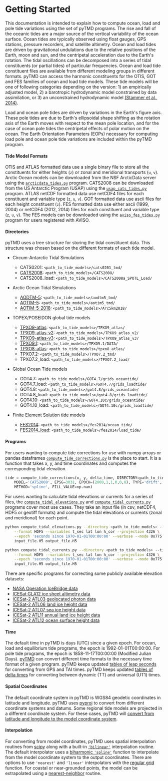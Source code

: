 Getting Started
===============

This documentation is intended to explain how to compute ocean, load and pole tide variations using the set of pyTMD programs.
The rise and fall of the oceanic tides are a major source of the vertical variability of the ocean surface.
Ocean tides are typically observed using float gauges, GPS stations, pressure recorders, and satellite altimetry.
Ocean and load tides are driven by gravitational undulations due to the relative positions of the Earth, moon and sun, and the centripetal acceleration due to the Earth's rotation.
The tidal oscillations can be decomposed into a series of tidal constituents (or partial tides) of particular frequencies.
Ocean and load tide constituent files are available from different modeling groups in different formats.
pyTMD can access the harmonic constituents for the OTIS, GOT and FES families of ocean and load tide models.
These tide models will be one of following categories depending on the version: 1) an empirically adjusted model, 2) a barotropic hydrodynamic model constrained by data assimilation, or 3) an unconstrained hydrodynamic model [(Stammer et al., 2014)](https://doi.org/10.1002/2014RG000450).

Load and ocean pole tides are driven by variations in the Earth's figure axis.
These pole tides are due to Earth's ellipsoidal shape shifting as the rotation axis of the Earth moves with respect to the mean pole location, and for the case of ocean pole tides the centripetal effects of polar motion on the ocean.
The Earth Orientation Parameters (EOPs) necessary for computing load pole and ocean pole tide variations are included within the pyTMD program.

#### Tide Model Formats
OTIS and ATLAS formatted data use a single binary file to store all the constituents for either heights (`z`) or zonal and meridional transports (`u`, `v`).
Arctic Ocean models can be downloaded from the NSF ArcticData server using the [`arcticdata_tides.py`](https://github.com/tsutterley/pyTMD/blob/main/scripts/arcticdata_tides.py) program.
CATS2008 can be downloaded from the US Antarctic Program (USAP) using the [`usap_cats_tides.py`](https://github.com/tsutterley/pyTMD/blob/main/scripts/usap_cats_tides.py) program.
ATLAS netCDF formatted data use netCDF4 files for each constituent and variable type (`z`, `u`, `v`).
GOT formatted data use ascii files for each height constituent (`z`).
FES formatted data use either ascii (1999, 2004) or netCDF4 (2012, 2014) files for each constituent and variable type (`z`, `u`, `v`).
The FES models can be downloaded using the [`aviso_fes_tides.py`](https://github.com/tsutterley/pyTMD/blob/main/scripts/aviso_fes_tides.py) program for users registered with AVISO.

#### Directories
pyTMD uses a tree structure for storing the tidal constituent data.
This structure was chosen based on the different formats of each tide model.

- Circum-Antarctic Tidal Simulations
    * CATS0201: `<path_to_tide_models>/cats0201_tmd/`
    * [CATS2008](https://www.usap-dc.org/view/dataset/601235): `<path_to_tide_models>/CATS2008/`
    * CATS2008_load: `<path_to_tide_models>/CATS2008a_SPOTL_Load/`

- Arctic Ocean Tidal Simulations
    * [AODTM-5](https://arcticdata.io/catalog/view/doi:10.18739/A2901ZG3N): `<path_to_tide_models>/aodtm5_tmd/`
    * [AOTIM-5](https://arcticdata.io/catalog/view/doi:10.18739/A2S17SS80): `<path_to_tide_models>/aotim5_tmd/`
    * [AOTIM-5-2018](https://arcticdata.io/catalog/view/doi:10.18739/A21R6N14K): `<path_to_tide_models>/Arc5km2018/`

- TOPEX/POSEIDON global tide models
    * [TPXO9-atlas](https://www.tpxo.net/tpxo-products-and-registration): `<path_to_tide_models>/TPXO9_atlas/`
    * [TPXO9-atlas-v2](https://www.tpxo.net/tpxo-products-and-registration): `<path_to_tide_models>/TPXO9_atlas_v2/`
    * [TPXO9-atlas-v3](https://www.tpxo.net/tpxo-products-and-registration): `<path_to_tide_models>/TPXO9_atlas_v3/`
    * [TPXO9.1](https://www.tpxo.net/tpxo-products-and-registration): `<path_to_tide_models>/TPXO9.1/DATA/`
    * [TPXO8-atlas](https://www.tpxo.net/tpxo-products-and-registration): `<path_to_tide_models>/tpxo8_atlas/`
    * TPXO7.2: `<path_to_tide_models>/TPXO7.2_tmd/`
    * TPXO7.2_load: `<path_to_tide_models>/TPXO7.2_load/`

- Global Ocean Tide models
    * GOT4.7: `<path_to_tide_models>/GOT4.7/grids_oceantide/`
    * GOT4.7_load: `<path_to_tide_models>/GOT4.7/grids_loadtide/`
    * GOT4.8: `<path_to_tide_models>/got4.8/grids_oceantide/`
    * GOT4.8_load: `<path_to_tide_models>/got4.8/grids_loadtide/`
    * GOT4.10: `<path_to_tide_models>/GOT4.10c/grids_oceantide/`
    * GOT4.10_load: `<path_to_tide_models>/GOT4.10c/grids_loadtide/`

- Finite Element Solution tide models
    * [FES2014](https://www.aviso.altimetry.fr/en/data/products/auxiliary-products/global-tide-fes/description-fes2014.html): `<path_to_tide_models>/fes2014/ocean_tide/`
    * [FES2014_load](https://www.aviso.altimetry.fr/en/data/products/auxiliary-products/global-tide-fes/description-fes2014.html): `<path_to_tide_models>/fes2014/load_tide/`

#### Programs
For users wanting to compute tide corrections for use with numpy arrays or pandas dataframes [`compute_tide_corrections.py`](https://github.com/tsutterley/pyTMD/blob/main/pyTMD/compute_tide_corrections.py) is the place to start.  It is a function that takes x, y, and time coordinates and computes the corresponding tidal elevation.
```python
tide = compute_tide_corrections(x, y, delta_time, DIRECTORY=path_to_tide_models,
    MODEL='CATS2008', EPSG=3031, EPOCH=(2000,1,1,0,0,0), TYPE='drift', TIME='GPS',
    METHOD='spline', FILL_VALUE=np.nan)
```

For users wanting to calculate tidal elevations or currents for a series of files, the [`compute_tidal_elevations.py`](https://github.com/tsutterley/pyTMD/blob/main/scripts/compute_tidal_elevations.py) and [`compute_tidal_currents.py`](https://github.com/tsutterley/pyTMD/blob/main/scripts/compute_tidal_currents.py) programs cover most use cases.  They take an input file (in csv, netCDF4, HDF5 or geotiff formats) and compute the tidal elevations or currents (zonal and meridional) for each point.
```bash
python compute_tidal_elevations.py --directory <path_to_tide_models> --tide CATS2008 \
    --format HDF5 --variables t_sec lat lon h_cor --projection 4326 \
    --epoch 'seconds since 1970-01-01T00:00:00' --verbose --mode 0o775 \
    input_file.H5 output_file.H5

python compute_tidal_currents.py --directory <path_to_tide_models> --tide CATS2008 \
    --format HDF5 --variables t_sec lat lon h_cor --projection 4326 \
    --epoch 'seconds since 1970-01-01T00:00:00' --verbose --mode 0o775 \
    input_file.H5 output_file.H5
```

There are specific programs for correcting some publicly available elevation datasets:
- [NASA Operation IceBridge data](https://github.com/tsutterley/pyTMD/blob/main/scripts/compute_tides_icebridge_data.py)
- [ICESat GLA12 ice sheet altimetry data](https://github.com/tsutterley/pyTMD/blob/main/scripts/compute_tides_ICESat_GLA12.py)
- [ICESat-2 ATL03 geolocated photon data](https://github.com/tsutterley/pyTMD/blob/main/scripts/compute_tides_ICESat2_ATL03.py)
- [ICESat-2 ATL06 land ice height data](https://github.com/tsutterley/pyTMD/blob/main/scripts/compute_tides_ICESat2_ATL06.py)
- [ICESat-2 ATL07 sea ice height data](https://github.com/tsutterley/pyTMD/blob/main/scripts/compute_tides_ICESat2_ATL07.py)
- [ICESat-2 ATL11 annual land ice height data](https://github.com/tsutterley/pyTMD/blob/main/scripts/compute_tides_ICESat2_ATL11.py)
- [ICESat-2 ATL12 ocean surface height data](https://github.com/tsutterley/pyTMD/blob/main/scripts/compute_tides_ICESat2_ATL12.py)

#### Time
The default time in pyTMD is days (UTC) since a given epoch.
For ocean, load and equilibrium tide programs, the epoch is 1992-01-01T00:00:00.
For pole tide programs, the epoch is 1858-11-17T00:00:00 (Modified Julian Days).
[pyTMD](https://github.com/tsutterley/pyTMD/blob/main/pyTMD/time.py) can convert different time formats to the necessary time format of a given program.
pyTMD keeps updated [tables of leap seconds](https://github.com/tsutterley/pyTMD/blob/main/pyTMD/data/leap-seconds.list) for converting from GPS and TAI times.
pyTMD keeps updated [tables of delta times](https://github.com/tsutterley/pyTMD/blob/main/pyTMD/data/merged_deltat.data) for converting between dynamic (TT) and universal (UT1) times.

#### Spatial Coordinates
The default coordinate system in pyTMD is WGS84 geodetic coordinates in latitude and longitude.
pyTMD uses [pyproj](https://pypi.org/project/pyproj/) to convert from different coordinate systems and datums.
Some regional tide models are projected in a different coordinate system.
For these cases, pyTMD will [convert from latitude and longitude to the model coordinate system](https://github.com/tsutterley/pyTMD/blob/main/pyTMD/convert_ll_xy.py).

#### Interpolation
For converting from model coordinates, pyTMD uses spatial interpolation routines from [scipy](https://docs.scipy.org/doc/scipy/reference/interpolate.html) along with a built-in [`'bilinear'`](https://github.com/tsutterley/pyTMD/blob/main/pyTMD/bilinear_interp.py) interpolation routine.
The default interpolator uses a [biharmonic `'spline'`](https://docs.scipy.org/doc/scipy/reference/generated/scipy.interpolate.RectBivariateSpline.html) function to interpolate from the model coordinate system to the output coordinates.
There are options to use `'nearest'` and `'linear'` interpolators with the [regular grid](https://docs.scipy.org/doc/scipy/reference/generated/scipy.interpolate.RegularGridInterpolator.html) function.
For coastal or near-grounded points, the model can be extrapolated using a [nearest-neighbor](https://github.com/tsutterley/pyTMD/blob/main/pyTMD/nearest_extrap.py) routine.
